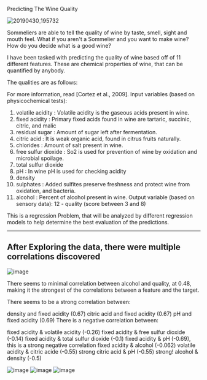 Predicting The Wine Quality


![20190430_195732](https://user-images.githubusercontent.com/94997866/155644786-516ce884-cf78-40e0-821d-7aa363d7350e.jpg)

Sommeliers are able to tell the quality of wine by taste, smell, sight and mouth feel. What if you aren't a Sommelier and you want to make wine? How do you decide what is a good wine?

I have been tasked with predicting the quality of wine based off of 11 different features. These are chemical properties of wine, that can be quantified by anybody.

The qualities are as follows:

For more information, read [Cortez et al., 2009].
Input variables (based on physicochemical tests):
1. volatile acidity :   Volatile acidity is the gaseous acids present in wine.
2. fixed acidity :   Primary fixed acids found in wine are tartaric, succinic, citric, and malic
3. residual sugar :   Amount of sugar left after fermentation.
4. citric acid :    It is weak organic acid, found in citrus fruits naturally.
5. chlorides :   Amount of salt present in wine.
6. free sulfur dioxide :   So2 is used for prevention of wine by oxidation and microbial spoilage.
7. total sulfur dioxide 
8. pH :   In wine pH is used for checking acidity
9. density 
10. sulphates :    Added sulfites preserve freshness and protect wine from oxidation, and bacteria.
11. alcohol :   Percent of alcohol present in wine.
Output variable (based on sensory data):
12 - quality (score between 3 and 8)


This is a regression Problem, that will be analyzed by different regression models to help determine the best evaluation of the predictions.

---------------------------------------------------------------------
After Exploring the data, there were multiple correlations discovered
---------------------------------------------------------------------

![image](https://user-images.githubusercontent.com/94997866/155646645-619916d8-0145-42c1-97c6-787cd936a260.png)


There seems to minimal correlation between alcohol and quality, at 0.48, making it the strongest of the correlations between a feature and the target.

There seems to be a strong correlation between:

density and fixed acidity (0.67)
citric acid and fixed acidity (0.67)
pH and fixed acidity (0.69)
There is a negative correlation between:

fixed acidity & volatile acidity (-0.26)
fixed acidity & free sulfur dioxide (-0.14)
fixed acidity & total sulfur dioxide (-0.1)
fixed acidity & pH (-0.69), this is a strong negative correlation
fixed acidity & alcohol (-0.062)
volatile acidity & citric acide (-0.55) strong
citric acid & pH (-0.55) strong!
alcohol & density (-0.5)

![image](https://user-images.githubusercontent.com/94997866/155646868-05c1c4dd-f9a3-4465-8a85-0f4909b4879c.png)
![image](https://user-images.githubusercontent.com/94997866/155646907-a0e84c2a-2f36-4660-b064-110266592b4f.png)
![image](https://user-images.githubusercontent.com/94997866/155646922-b79a3483-aef7-4958-990c-102410e45ccf.png)

